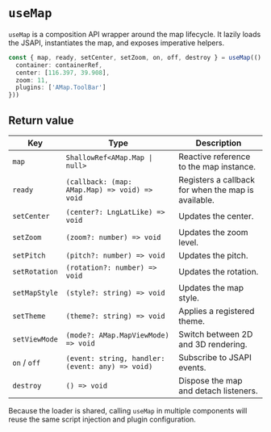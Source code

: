 # `useMap`

`useMap` is a composition API wrapper around the map lifecycle. It lazily loads the JSAPI, instantiates the map, and exposes imperative helpers.

```ts
const { map, ready, setCenter, setZoom, on, off, destroy } = useMap(() => ({
  container: containerRef,
  center: [116.397, 39.908],
  zoom: 11,
  plugins: ['AMap.ToolBar']
}))
```

## Return value

| Key | Type | Description |
| --- | --- | --- |
| `map` | `ShallowRef<AMap.Map \| null>` | Reactive reference to the map instance. |
| `ready` | `(callback: (map: AMap.Map) => void) => void` | Registers a callback for when the map is available. |
| `setCenter` | `(center?: LngLatLike) => void` | Updates the center. |
| `setZoom` | `(zoom?: number) => void` | Updates the zoom level. |
| `setPitch` | `(pitch?: number) => void` | Updates the pitch. |
| `setRotation` | `(rotation?: number) => void` | Updates the rotation. |
| `setMapStyle` | `(style?: string) => void` | Updates the map style. |
| `setTheme` | `(theme?: string) => void` | Applies a registered theme. |
| `setViewMode` | `(mode?: AMap.MapViewMode) => void` | Switch between 2D and 3D rendering. |
| `on` / `off` | `(event: string, handler: (event: any) => void)` | Subscribe to JSAPI events. |
| `destroy` | `() => void` | Dispose the map and detach listeners. |

Because the loader is shared, calling `useMap` in multiple components will reuse the same script injection and plugin configuration.

